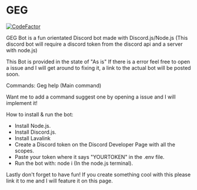 # GEG
[![CodeFactor](https://www.codefactor.io/repository/github/gregor-davies/geg/badge)](https://www.codefactor.io/repository/github/gregor-davies/geg) 


GEG Bot is a fun orientated Discord bot made with Discord.js/Node.js (This discord bot will require a discord token from the discord api and a server with node.js)

This Bot is provided in the state of "As is" If there is a error feel free to open a issue and I will get around to fixing it, a link to the actual bot will be posted soon.

Commands:
Geg help (Main command)

Want me to add a command suggest one by opening a issue and I will implement it!

How to install & run the bot:
- Install Node.js.
- Install Discord.js.
- Install Lavalink
- Create a Discord token on the Discord Developer Page with all the scopes.
- Paste your token where it says "YOURTOKEN" in the .env file.
- Run the bot with: node i (In the node.js terminal).

Lastly don't forget to have fun! If you create something cool with this please link it to me and I will feature it on this page.
